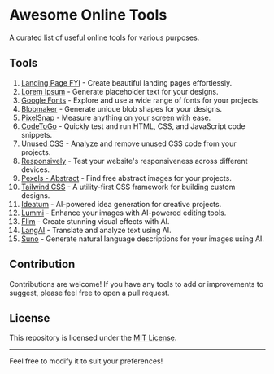 # Awesome Online Tools

A curated list of useful online tools for various purposes.

## Tools

1. [Landing Page FYI](https://landingpage.fyi/) - Create beautiful landing pages effortlessly.
2. [Lorem Ipsum](https://loremipsum.io/) - Generate placeholder text for your designs.
3. [Google Fonts](https://fonts.google.com/) - Explore and use a wide range of fonts for your projects.
4. [Blobmaker](https://www.blobmaker.app/) - Generate unique blob shapes for your designs.
5. [PixelSnap](https://getpixelsnap.com/) - Measure anything on your screen with ease.
6. [CodeToGo](https://codetogo.io/) - Quickly test and run HTML, CSS, and JavaScript code snippets.
7. [Unused CSS](https://unused-css.com/) - Analyze and remove unused CSS code from your projects.
8. [Responsively](https://responsively.app/download) - Test your website's responsiveness across different devices.
9. [Pexels - Abstract](https://www.pexels.com/search/abstract/) - Find free abstract images for your projects.
10. [Tailwind CSS](https://tailwindcss.com/) - A utility-first CSS framework for building custom designs.
11. [Ideatum](https://ideatum.ai/) - AI-powered idea generation for creative projects.
12. [Lummi](https://www.lummi.ai/) - Enhance your images with AI-powered editing tools.
13. [Flim](https://flim.ai/) - Create stunning visual effects with AI.
14. [LangAI](https://langai.io/) - Translate and analyze text using AI.
15. [Suno](https://suno.com/) - Generate natural language descriptions for your images using AI.

## Contribution

Contributions are welcome! If you have any tools to add or improvements to suggest, please feel free to open a pull request.

## License

This repository is licensed under the [MIT License](LICENSE).

---

Feel free to modify it to suit your preferences!
